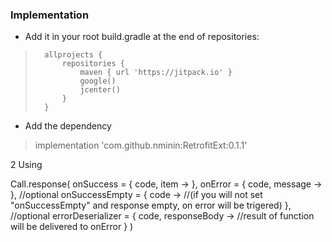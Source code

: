 ### Implementation

- Add it in your root build.gradle at the end of repositories:
>		allprojects { 
>      		repositories {
>          		maven { url 'https://jitpack.io' }
>          		google()
>          		jcenter()
>			}
>		}
- Add the dependency
>implementation 'com.github.nminin:RetrofitExt:0.1.1'

2 Using

  Call.response(
    onSuccess = { code, item ->
    }, 
    onError = { code, message ->
    },
    //optional 
   onSuccessEmpty = { code ->
     //(if you will not set "onSuccessEmpty" and response empty, on error will be trigered)
    },
   //optional
   errorDeserializer = { code, responseBody ->
     //result of function will be delivered to onError
   }
  )
